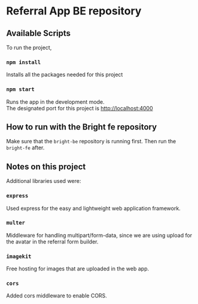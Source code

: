 # Referral App BE repository

## Available Scripts

To run the project,

### `npm install`

Installs all the packages needed for this project

### `npm start`

Runs the app in the development mode.\
The designated port for this project is [http://localhost:4000](http://localhost:4000)

## How to run with the Bright fe repository

Make sure that the `bright-be` repository is running first. Then run the `bright-fe` after.

## Notes on this project

Additional libraries used were:

### `express`

Used express for the easy and lightweight web application framework.

### `multer`

Middleware for handling multipart/form-data, since we are using upload for the avatar in the referral form builder.

### `imagekit`

Free hosting for images that are uploaded in the web app.

### `cors`

Added cors middleware to enable CORS.
